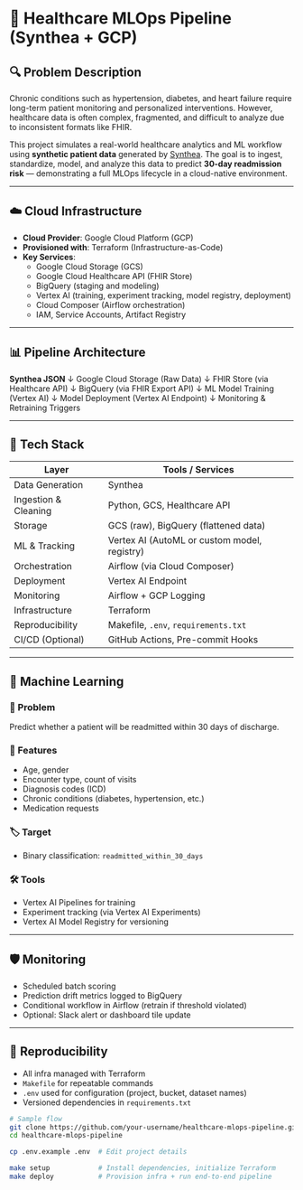 # 🏥 Healthcare MLOps Pipeline (Synthea + GCP)

## 🔍 Problem Description

Chronic conditions such as hypertension, diabetes, and heart failure require long-term patient monitoring and personalized interventions. However, healthcare data is often complex, fragmented, and difficult to analyze due to inconsistent formats like FHIR.

This project simulates a real-world healthcare analytics and ML workflow using **synthetic patient data** generated by [Synthea](https://github.com/synthetichealth/synthea). The goal is to ingest, standardize, model, and analyze this data to predict **30-day readmission risk** — demonstrating a full MLOps lifecycle in a cloud-native environment.

---

## ☁️ Cloud Infrastructure

- **Cloud Provider**: Google Cloud Platform (GCP)
- **Provisioned with**: Terraform (Infrastructure-as-Code)
- **Key Services**:
  - Google Cloud Storage (GCS)
  - Google Cloud Healthcare API (FHIR Store)
  - BigQuery (staging and modeling)
  - Vertex AI (training, experiment tracking, model registry, deployment)
  - Cloud Composer (Airflow orchestration)
  - IAM, Service Accounts, Artifact Registry

---

## 📊 Pipeline Architecture

**Synthea JSON**
↓
Google Cloud Storage (Raw Data)
↓
FHIR Store (via Healthcare API)
↓
BigQuery (via FHIR Export API)
↓
ML Model Training (Vertex AI)
↓
Model Deployment (Vertex AI Endpoint)
↓
Monitoring & Retraining Triggers


---

## 🧰 Tech Stack

| Layer                | Tools / Services                              |
|---------------------|------------------------------------------------|
| Data Generation      | Synthea                                       |
| Ingestion & Cleaning | Python, GCS, Healthcare API                   |
| Storage              | GCS (raw), BigQuery (flattened data)          |
| ML & Tracking        | Vertex AI (AutoML or custom model, registry)  |
| Orchestration        | Airflow (via Cloud Composer)                  |
| Deployment           | Vertex AI Endpoint                            |
| Monitoring           | Airflow + GCP Logging                         |
| Infrastructure       | Terraform                                     |
| Reproducibility      | Makefile, `.env`, `requirements.txt`          |
| CI/CD (Optional)     | GitHub Actions, Pre-commit Hooks              |

---

## 🧪 Machine Learning

### 🎯 Problem
Predict whether a patient will be readmitted within 30 days of discharge.

### 🧾 Features
- Age, gender
- Encounter type, count of visits
- Diagnosis codes (ICD)
- Chronic conditions (diabetes, hypertension, etc.)
- Medication requests

### 🏷️ Target
- Binary classification: `readmitted_within_30_days`

### 🛠 Tools
- Vertex AI Pipelines for training
- Experiment tracking (via Vertex AI Experiments)
- Vertex AI Model Registry for versioning

---

## 🛡️ Monitoring

- Scheduled batch scoring
- Prediction drift metrics logged to BigQuery
- Conditional workflow in Airflow (retrain if threshold violated)
- Optional: Slack alert or dashboard tile update

---

## 🔁 Reproducibility

- All infra managed with Terraform
- `Makefile` for repeatable commands
- `.env` used for configuration (project, bucket, dataset names)
- Versioned dependencies in `requirements.txt`

```bash
# Sample flow
git clone https://github.com/your-username/healthcare-mlops-pipeline.git
cd healthcare-mlops-pipeline

cp .env.example .env  # Edit project details

make setup            # Install dependencies, initialize Terraform
make deploy           # Provision infra + run end-to-end pipeline
